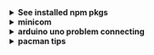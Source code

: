  <details>
   <summary>
   <strong>
      See installed npm pkgs
   </strong>

   </summary>

check globally installed npm packages:

```sh
npm list -g --depth 0
```

[Determing which global packages need updating](https://docs.npmjs.com/updating-packages-downloaded-from-the-registry#determining-which-global-packages-need-updating)

```sh
npm outdated -g --depth=0
```

Update single package:

```sh
sudo npm update -g <package_name>
```

Updating all globally-installed packages:

```sh
sudo npm update -g
```

 </details>

<details>
<summary>
<strong>
minicom
</strong>

</summary>

To run:

```sh
sudo minicom -D /dev/ttyACM0
```

To stop, hit `CTRL-A` and then type `q`.

</details>

<details>
  <summary>
  <strong>
    arduino uno problem connecting
  </strong>

  </summary>

check which port arduino uno is connected to and change
permissions with:

```sh
sudo chmod 666 /dev/ttyACM0
```

(`ttyACM0` is just an example port)

</details>

<details>
  <summary>
   <strong>pacman tips</strong>
  </summary>
  <ul>
   <li>
     installed packages using pacman are in 
     <code>/var/lib/pacman/local</code>
   </li>
   <li>

To [Remove unused packages (orphans)](<https://wiki.archlinux.org/title/Pacman/Tips_and_tricks#Removing_unused_packages_(orphans)>) run:

```sh
sudo pacman -Qtdq | sudo pacman -Rns -
```

For [Cleaning the package cache](https://wiki.archlinux.org/title/Pacman#Cleaning_the_package_cache) run:

I usually run the following to retain only one past version
and free more space:

```sh
paccache -rk1
```

this will retain the most recent 3 versions:

```sh
paccache -r
```

   </li>
  </ul>
</details>
